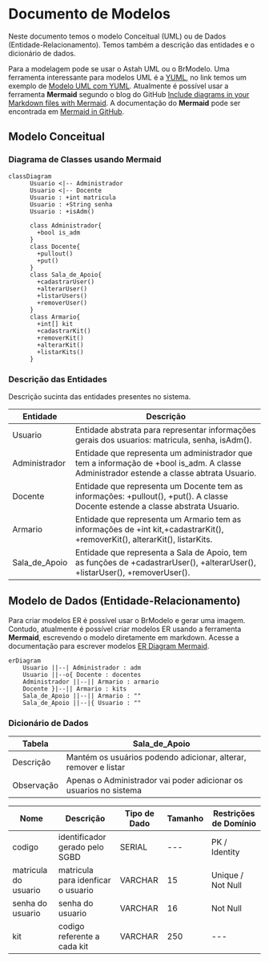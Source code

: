 # Documento de Modelos

Neste documento temos o modelo Conceitual (UML) ou de Dados (Entidade-Relacionamento). Temos também a descrição das entidades e o dicionário de dados.

Para a modelagem pode se usar o Astah UML ou o BrModelo. Uma ferramenta interessante para modelos UML é a [YUML](http://yuml.me), no link temos um exemplo de [Modelo UML com YUML](yuml/monitoria-yuml.md). Atualmente é possível usar a ferramenta **Mermaid** segundo o blog do GitHub [Include diagrams in your Markdown files with Mermaid](https://github.blog/2022-02-14-include-diagrams-markdown-files-mermaid/). A documentação do **Mermaid** pode ser encontrada em [Mermaid in GitHub](https://mermaid-js.github.io/mermaid).

## Modelo Conceitual

### Diagrama de Classes usando Mermaid

```mermaid
classDiagram
      Usuario <|-- Administrador
      Usuario <|-- Docente
      Usuario : +int matricula
      Usuario : +String senha
      Usuario : +isAdm()

      class Administrador{
        +bool is_adm
      }
      class Docente{
        +pullout()
        +put()
      }
      class Sala_de_Apoio{
        +cadastrarUser()
        +alterarUser()
        +listarUsers()
        +removerUser()
      }
      class Armario{
        +int[] kit
        +cadastrarKit()
        +removerKit()
        +alterarKit()
        +listarKits()
      }
```

### Descrição das Entidades

Descrição sucinta das entidades presentes no sistema.

| Entidade | Descrição   |
|----------|------------------------------------------------------------------------------------------------------------------------------------------------------|
| Usuario   | Entidade abstrata para representar informações gerais dos usuarios: matricula, senha, isAdm().        |
| Administrador     | Entidade que representa um administrador que tem a informação de +bool is_adm. A classe Administrador estende a classe abtrata Usuario. |
| Docente     | Entidade que representa um Docente tem as informações: +pullout(), +put(). A classe Docente estende a classe abstrata Usuario.  |
|Armario| Entidade que representa um Armario tem as informações de +int kit,+cadastrarKit(), +removerKit(), alterarKit(), listarKits.|
|Sala_de_Apoio| Entidade que representa a Sala de Apoio, tem as funções de +cadastrarUser(), +alterarUser(), +listarUser(), +removerUser().|

## Modelo de Dados (Entidade-Relacionamento)

Para criar modelos ER é possível usar o BrModelo e gerar uma imagem. Contudo, atualmente é possível criar modelos ER usando a ferramenta **Mermaid**, escrevendo o modelo diretamente em markdown. Acesse a documentação para escrever modelos [ER Diagram Mermaid](https://mermaid-js.github.io/mermaid/#/entityRelationshipDiagram).

```mermaid
erDiagram
    Usuario ||--| Administrador : adm
    Usuario ||--o{ Docente : docentes
    Administrador ||--|| Armario : armario
    Docente }|--|| Armario : kits
    Sala_de_Apoio ||--|| Armario : ""
    Sala_de_Apoio ||--|{ Usuario : ""
```

### Dicionário de Dados

|   Tabela   | Sala_de_Apoio  |
| ---------- | -------------- |
| Descrição  | Mantém os usuários podendo adicionar, alterar, remover e listar  |
| Observação | Apenas o Administrador vai poder adicionar os usuarios no sistema |

|  Nome         | Descrição                        | Tipo de Dado | Tamanho | Restrições de Domínio |
| ------------- | -------------------------------- | ------------ | ------- | --------------------- |
| codigo        | identificador gerado pelo SGBD   | SERIAL       | ---     | PK / Identity |
| matricula do usuario         | matricula para idenficar o usuario     | VARCHAR      | 15      | Unique / Not Null |
| senha do usuario          | senha do usuario              | VARCHAR      | 16     | Not Null |
|   kit   | codigo referente a cada kit    | VARCHAR      | 250     | --- |
